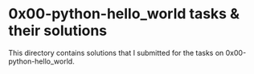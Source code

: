 # 0x00-python-hello_world tasks & their solutions
This directory contains solutions that I submitted for the tasks
on 0x00-python-hello_world.
